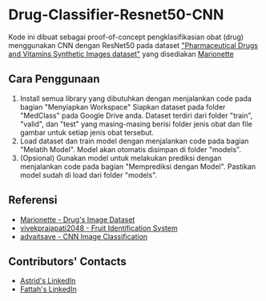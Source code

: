 # Drug-Classifier-Resnet50-CNN
Kode ini dibuat sebagai proof-of-concept pengklasifikasian obat (drug) menggunakan CNN dengan ResNet50 pada dataset ["Pharmaceutical Drugs and Vitamins Synthetic Images dataset"](https://www.kaggle.com/datasets/vencerlanz09/pharmaceutical-drugs-and-vitamins-synthetic-images) yang disediakan [Marionette](https://www.kaggle.com/vencerlanz09)

## Cara Penggunaan ##
1. Install semua library yang dibutuhkan dengan menjalankan code pada bagian "Menyiapkan Workspace"
Siapkan dataset pada folder "MedClass" pada Google Drive anda. Dataset terdiri dari folder "train", "valid", dan "test" yang masing-masing berisi folder jenis obat dan file gambar untuk setiap jenis obat tersebut.
2. Load dataset dan train model dengan menjalankan code pada bagian "Melatih Model". Model akan otomatis disimpan di folder "models".
3. (Opsional) Gunakan model untuk melakukan prediksi dengan menjalankan code pada bagian "Memprediksi dengan Model". Pastikan model sudah di load dari folder "models".

## Referensi ##
* [Marionette - Drug's Image Dataset](https://www.kaggle.com/datasets/vencerlanz09/pharmaceutical-drugs-and-vitamins-synthetic-images)
* [vivekprajapati2048 - Fruit Identification System](https://github.com/vivekprajapati2048/Fruit-Identification-System)
* [advaitsave - CNN Image Classification](https://github.com/advaitsave/CNN-Image-Classification-and-Flask-Deployment)

## Contributors' Contacts ##
* [Astrid's LinkedIn](https://www.linkedin.com/in/astridannisa/)
* [Fattah's LinkedIn](https://www.linkedin.com/in/muhammad24fattah/)
